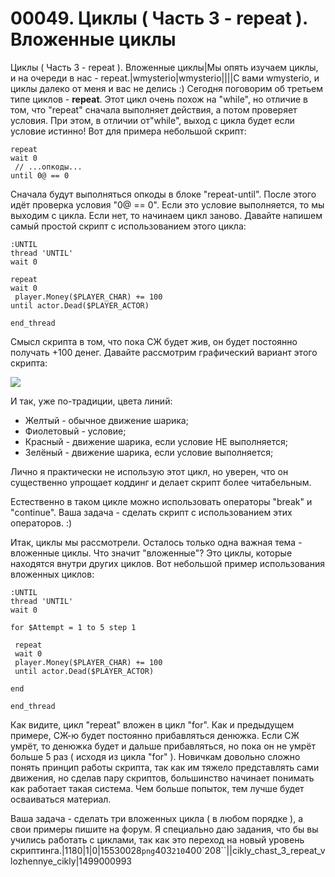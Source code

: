 # 00049. Циклы ( Часть 3 - repeat ). Вложенные циклы

Циклы ( Часть 3 - repeat ). Вложенные циклы|Мы опять изучаем циклы, и на очереди в нас - repeat.|wmysterio|wmysterio||||С вами wmysterio, и циклы далеко от меня и вас не делись :) Сегодня поговорим об третьем типе циклов - **repeat**. Этот цикл очень похож на "while", но отличие в том, что "repeat" сначала выполняет действия, а потом проверяет условия. При этом, в отличии от"while", выход с цикла будет если условие истинно! Вот для примера небольшой скрипт:

```
repeat
wait 0
 // ...опкоды...
until 0@ == 0
```

Сначала будут выполняться опкоды в блоке "repeat-until". После этого идёт проверка условия "0@ == 0". Если это условие выполняется, то мы выходим с цикла. Если нет, то начинаем цикл заново. Давайте напишем самый простой скрипт с использованием этого цикла:

```
:UNTIL
thread 'UNTIL'
wait 0

repeat
wait 0
 player.Money($PLAYER_CHAR) += 100
until actor.Dead($PLAYER_ACTOR)

end_thread
```

Смысл скрипта в том, что пока СЖ будет жив, он будет постоянно получать +100 денег. Давайте рассмотрим графический вариант этого скрипта:

![](https://github.com/wmysterio/scm-scripting-lessons/raw/resources/\_pu/0/15530028.png)

И так, уже по-традиции, цвета линий:

* Желтый - обычное движение шарика;
* Фиолетовый - условие;
* Красный - движение шарика, если условие НЕ выполняется;
* Зелёный - движение шарика, если условие выполняется;

Лично я практически не использую этот цикл, но уверен, что он существенно упрощает коддинг и делает скрипт более читабельным.

Естественно в таком цикле можно использовать операторы "break" и "continue". Ваша задача - сделать скрипт с использованием этих операторов. :)

Итак, циклы мы рассмотрели. Осталось только одна важная тема - вложенные циклы. Что значит "вложенные"? Это циклы, которые находятся внутри других циклов. Вот небольшой пример использования вложенных циклов:

```
:UNTIL
thread 'UNTIL'
wait 0

for $Attempt = 1 to 5 step 1

 repeat
 wait 0
 player.Money($PLAYER_CHAR) += 100
 until actor.Dead($PLAYER_ACTOR)

end

end_thread
```

Как видите, цикл "repeat" вложен в цикл "for". Как и предыдущем примере, СЖ-ю будет постоянно прибавляться денюжка. Если СЖ умрёт, то денюжка будет и дальше прибавляться, но пока он не умрёт больше 5 раз ( исходя из цикла "for" ). Новичкам довольно сложно понять принцип работы скрипта, так как им тяжело представлять сами движения, но сделав пару скриптов, большинство начинает понимать как работает такая система. Чем больше попыток, тем лучше будет осваиваться материал.

Ваша задача - сделать три вложенных цикла ( в любом порядке ), а свои примеры пишите на форум. Я специально даю задания, что бы вы учились работать с циклами, так как это переход на новый уровень скриптинга.|1180|1|0|15530028`png`403`210`400\`208\`\`||cikly\_chast\_3\_repeat\_vlozhennye\_cikly|1499000993
